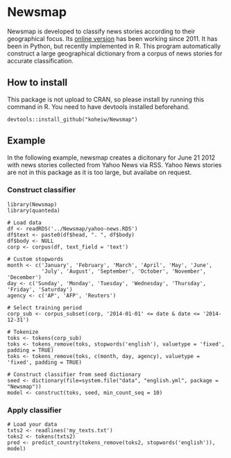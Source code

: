 # Newsmap
Newsmap is developed to classify news stories according to their geographical focus. Its [online version](http://example.com "International Newsmap") has been working since 2011. It has been in Python, but recently implemented in R. This program automatically construct a large geographical dictionary from a corpus of news stories for accurate classification.

## How to install
This package is not upload to CRAN, so please install by running this command in R. You need to have devtools installed beforehand.
```
devtools::install_github("koheiw/Newsmap")
```

## Example
In the following example, newsmap creates a dicitonary for June 21 2012 with news stories collected from Yahoo News via RSS. Yahoo News stories are not in this package as it is too large, but availabe on request.

### Construct classifier 
```
library(Newsmap)
library(quanteda)

# Load data
df <- readRDS('../Newsmap/yahoo-news.RDS')
df$text <- paste0(df$head, ". ", df$body)
df$body <- NULL
corp <- corpus(df, text_field = 'text')

# Custom stopwords
month <- c('January', 'February', 'March', 'April', 'May', 'June',
           'July', 'August', 'September', 'October', 'November', 'December')
day <- c('Sunday', 'Monday', 'Tuesday', 'Wednesday', 'Thursday', 'Friday', 'Saturday')
agency <- c('AP', 'AFP', 'Reuters')

# Select training period
corp_sub <- corpus_subset(corp, '2014-01-01' <= date & date <= '2014-12-31')

# Tokenize
toks <- tokens(corp_sub)
toks <- tokens_remove(toks, stopwords('english'), valuetype = 'fixed', padding = TRUE)
toks <- tokens_remove(toks, c(month, day, agency), valuetype = 'fixed', padding = TRUE)

# Construct classifier from seed dictionary
seed <- dictionary(file=system.file("data", "english.yml", package = "Newsmap"))
model <- construct(toks, seed, min_count_seq = 10)

```

### Apply classifier 
```
# Load your data
txts2 <- readlines('my_texts.txt')
toks2 <- tokens(txts2)
pred <- predict_country(tokens_remove(toks2, stopwords('english')), model)
```
